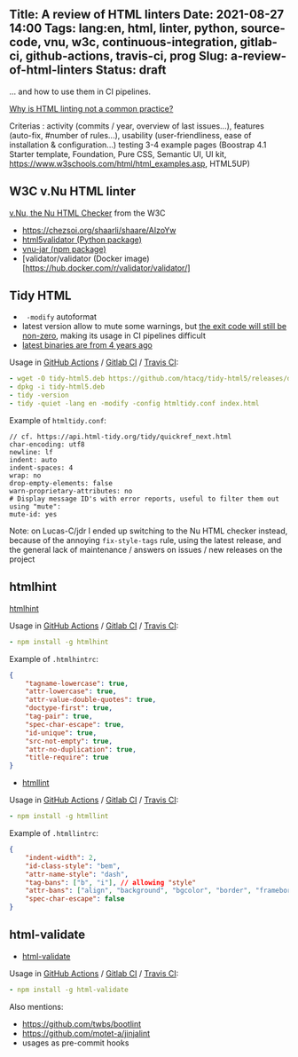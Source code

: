 Title: A review of HTML linters
Date: 2021-08-27 14:00
Tags: lang:en, html, linter, python, source-code, vnu, w3c, continuous-integration, gitlab-ci, github-actions, travis-ci, prog
Slug: a-review-of-html-linters
Status: draft
---

... and how to use them in CI pipelines.

[Why is HTML linting not a common practice?](https://dev.to/dandevri/why-is-html-linting-not-a-common-practice-4gme)

Criterias : activity (commits / year, overview of last issues...), features (auto-fix, #number of rules...), usability (user-friendliness, ease of installation & configuration...) testing 3-4 example pages (Boostrap 4.1 Starter template, Foundation, Pure CSS, Semantic UI, UI kit, https://www.w3schools.com/html/html_examples.asp, HTML5UP)

## W3C v.Nu HTML linter
[v.Nu, the Nu HTML Checker](https://validator.github.io/validator/) from the W3C

* https://chezsoi.org/shaarli/shaare/AIzoYw
* [html5validator (Python package)](https://pypi.org/project/html5validator/)
* [vnu-jar (npm package)](https://www.npmjs.com/package/vnu-jar)
* [validator/validator (Docker image)[https://hub.docker.com/r/validator/validator/]

## Tidy HTML
* ` -modify` autoformat
* latest version allow to mute some warnings, but [the exit code will still be non-zero](https://github.com/htacg/tidy-html5/issues/933),
  making its usage in CI pipelines difficult
* [latest binaries are from 4 years ago](https://github.com/htacg/tidy-html5/issues/939)

Usage in [GitHub Actions](https://github.com/features/actions) / [Gitlab CI](https://docs.gitlab.com/ee/ci/) / [Travis CI](https://www.travis-ci.com):

```yaml
- wget -O tidy-html5.deb https://github.com/htacg/tidy-html5/releases/download/5.8.0/tidy-5.8.0-Linux-64bit.deb
- dpkg -i tidy-html5.deb
- tidy -version
- tidy -quiet -lang en -modify -config htmltidy.conf index.html
```

Example of `htmltidy.conf`:

```
// cf. https://api.html-tidy.org/tidy/quickref_next.html
char-encoding: utf8
newline: lf
indent: auto
indent-spaces: 4
wrap: no
drop-empty-elements: false
warn-proprietary-attributes: no
# Display message ID's with error reports, useful to filter them out using "mute":
mute-id: yes
```
<!-- /opt/tidy-html5/build/cmake/tidy --version # 5.7.45 -->

Note: on Lucas-C/jdr I ended up switching to the Nu HTML checker instead, because of the annoying `fix-style-tags` rule, using the latest release, and the general lack of maintenance / answers on issues / new releases on the project

## htmlhint
[htmlhint](https://htmlhint.com)

Usage in [GitHub Actions](https://github.com/features/actions) / [Gitlab CI](https://docs.gitlab.com/ee/ci/) / [Travis CI](https://www.travis-ci.com):

```yaml
- npm install -g htmlhint
```

Example of `.htmlhintrc`:

```json
{
    "tagname-lowercase": true,
    "attr-lowercase": true,
    "attr-value-double-quotes": true,
    "doctype-first": true,
    "tag-pair": true,
    "spec-char-escape": true,
    "id-unique": true,
    "src-not-empty": true,
    "attr-no-duplication": true,
    "title-require": true
}
```

- [htmllint](https://github.com/htmllint/htmllint)

Usage in [GitHub Actions](https://github.com/features/actions) / [Gitlab CI](https://docs.gitlab.com/ee/ci/) / [Travis CI](https://www.travis-ci.com):

```yaml
- npm install -g htmllint
```

Example of `.htmllintrc`:

```json
{
    "indent-width": 2,
    "id-class-style": "bem",
    "attr-name-style": "dash",
    "tag-bans": ["b", "i"], // allowing "style"
    "attr-bans": ["align", "background", "bgcolor", "border", "frameborder", "longdesc", "marginwidth", "marginheight", "scrolling", "width"], // allowing "style"
    "spec-char-escape": false
}
```

## html-validate

- [html-validate](https://gitlab.com/html-validate/html-validate)

Usage in [GitHub Actions](https://github.com/features/actions) / [Gitlab CI](https://docs.gitlab.com/ee/ci/) / [Travis CI](https://www.travis-ci.com):

```yaml
- npm install -g html-validate
```

Also mentions:
* https://github.com/twbs/bootlint
* https://github.com/motet-a/jinjalint
* usages as pre-commit hooks
